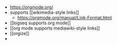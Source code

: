 - https://orgmode.org/
- supports [[wikimedia-style links]]
	- https://orgmode.org/manual/Link-Format.html
- [[logseq supports org mode]]
- [[org mode supports mediawiki-style links]]
- [[orgize]]
-